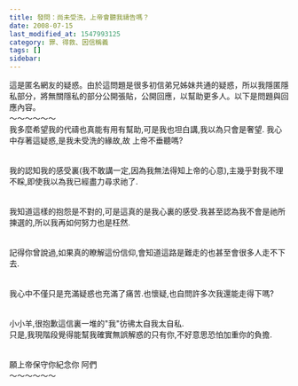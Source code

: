 ```yaml
---
title: 發問：尚未受洗，上帝會聽我禱告嗎？
date: 2008-07-15
last_modified_at: 1547993125
category: 罪、得救、因信稱義
tags: []
sidebar: 
---
```


<p>這是匿名網友的疑惑。由於這問題是很多初信弟兄姊妹共通的疑惑，所以我隱匿隱私部分，將無關隱私的部分公開張貼，公開回應，以幫助更多人。以下是問題與回應內容。<br/><!--more-->～～～～～～<br/>我多麼希望我的代禱也真能有用有幫助,可是我也坦白講,我以為只會是奢望. 我心中存著這疑惑,是我未受洗的緣故,故 上帝不垂聽嗎?<br/><br/><br/>我的認知我的感受裏(我不敢講一定,因為我無法得知上帝的心意),主幾乎對我不理不睬,即使我以為我已經盡力尋求祂了.<br/><br/><br/>我知道這樣的抱怨是不對的,可是這真的是我心裏的感受.我甚至認為我不會是祂所揀選的,所以我再如何努力也是枉然.<br/><br/> <br/>記得你曾說過,如果真的瞭解這份信仰,會知道這路是難走的也甚至會很多人走不下去.<br/><br/><br/>我心中不僅只是充滿疑惑也充滿了痛苦.也懷疑,也自問許多次我還能走得下嗎?<br/><br/> <br/>小小羊,很抱歉這信裏一堆的"我"彷彿太自我太自私.<br/>只是,我現階段覺得能幫我確實無誤解惑的只有你,不好意思恐怕加重你的負擔.<br/> <br/><br/>願上帝保守你紀念你  阿們<br/>～～～～～～<br/></p>